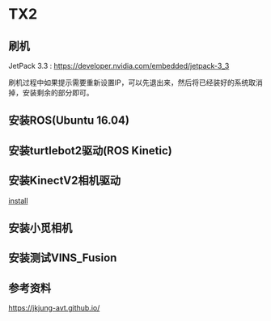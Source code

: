 # TX2


## 刷机

JetPack 3.3 : https://developer.nvidia.com/embedded/jetpack-3_3

刷机过程中如果提示需要重新设置IP，可以先退出来，然后将已经装好的系统取消掉，安装剩余的部分即可。

## 安装ROS(Ubuntu 16.04)


## 安装turtlebot2驱动(ROS Kinetic)


## 安装KinectV2相机驱动
[install](kinectV2install.sh)

## 安装小觅相机


## 安装测试VINS_Fusion


## 参考资料
https://jkjung-avt.github.io/